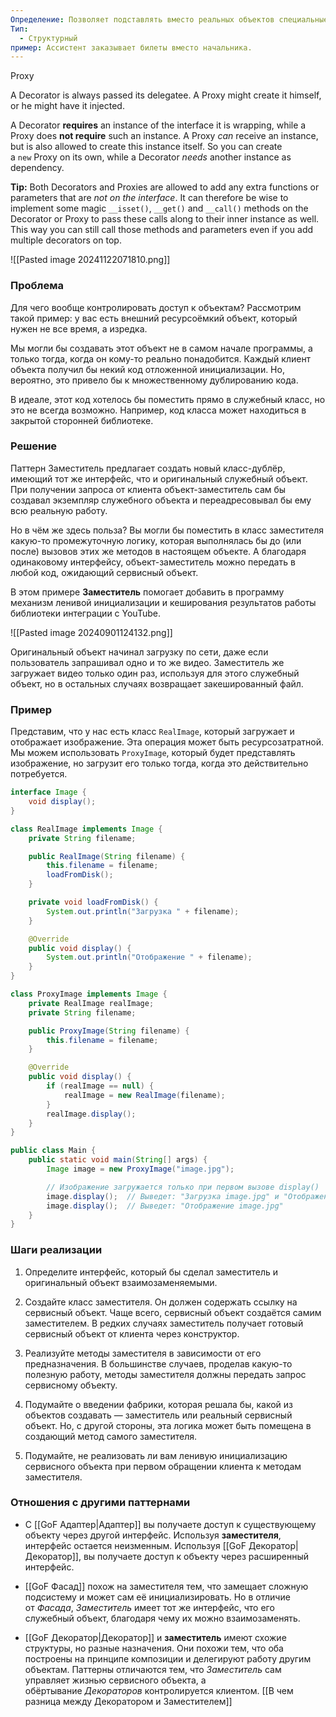 ```yaml
---
Определение: Позволяет подставлять вместо реальных объектов специальные объекты-заменители. Эти объекты перехватывают вызовы к оригинальному объекту, позволяя сделать что-то _до_ или _после_ передачи вызова оригиналу.
Тип:
  - Структурный
пример: Ассистент заказывает билеты вместо начальника.
---
```

Proxy

A Decorator is always passed its delegatee. A Proxy might create it himself, or he might have it injected.

A Decorator **requires** an instance of the interface it is wrapping, while a Proxy does **not require** such an instance. A Proxy _can_ receive an instance, but is also allowed to create this instance itself. So you can create a `new` Proxy on its own, while a Decorator _needs_ another instance as dependency.

**Tip:** Both Decorators and Proxies are allowed to add any extra functions or parameters that are _not on the interface_. It can therefore be wise to implement some magic `__isset()`, `__get()` and `__call()` methods on the Decorator or Proxy to pass these calls along to their inner instance as well. This way you can still call those methods and parameters even if you add multiple decorators on top.

![[Pasted image 20241122071810.png]]
### Проблема

Для чего вообще контролировать доступ к объектам? Рассмотрим такой пример: у вас есть внешний ресурсоёмкий объект, который нужен не все время, а изредка.

Мы могли бы создавать этот объект не в самом начале программы, а только тогда, когда он кому-то реально понадобится. Каждый клиент объекта получил бы некий код отложенной инициализации. Но, вероятно, это привело бы к множественному дублированию кода.

В идеале, этот код хотелось бы поместить прямо в служебный класс, но это не всегда возможно. Например, код класса может находиться в закрытой сторонней библиотеке.
### Решение 

Паттерн Заместитель предлагает создать новый класс-дублёр, имеющий тот же интерфейс, что и оригинальный служебный объект. При получении запроса от клиента объект-заместитель сам бы создавал экземпляр служебного объекта и переадресовывал бы ему всю реальную работу.

Но в чём же здесь польза? Вы могли бы поместить в класс заместителя какую-то промежуточную логику, которая выполнялась бы до (или после) вызовов этих же методов в настоящем объекте. А благодаря одинаковому интерфейсу, объект-заместитель можно передать в любой код, ожидающий сервисный объект.

В этом примере **Заместитель** помогает добавить в программу механизм ленивой инициализации и кеширования результатов работы библиотеки интеграции с YouTube.

![[Pasted image 20240901124132.png]]

Оригинальный объект начинал загрузку по сети, даже если пользователь запрашивал одно и то же видео. Заместитель же загружает видео только один раз, используя для этого служебный объект, но в остальных случаях возвращает закешированный файл.


### Пример

Представим, что у нас есть класс `RealImage`, который загружает и отображает изображение. Эта операция может быть ресурсозатратной. Мы можем использовать `ProxyImage`, который будет представлять изображение, но загрузит его только тогда, когда это действительно потребуется.

```java
interface Image {
    void display();
}

class RealImage implements Image {
    private String filename;

    public RealImage(String filename) {
        this.filename = filename;
        loadFromDisk();
    }

    private void loadFromDisk() {
        System.out.println("Загрузка " + filename);
    }

    @Override
    public void display() {
        System.out.println("Отображение " + filename);
    }
}

class ProxyImage implements Image {
    private RealImage realImage;
    private String filename;

    public ProxyImage(String filename) {
        this.filename = filename;
    }

    @Override
    public void display() {
        if (realImage == null) {
            realImage = new RealImage(filename);
        }
        realImage.display();
    }
}

public class Main {
    public static void main(String[] args) {
        Image image = new ProxyImage("image.jpg");

        // Изображение загружается только при первом вызове display()
        image.display();  // Выведет: "Загрузка image.jpg" и "Отображение image.jpg"
        image.display();  // Выведет: "Отображение image.jpg"
    }
}

```

### Шаги реализации

1. Определите интерфейс, который бы сделал заместитель и оригинальный объект взаимозаменяемыми.
    
2. Создайте класс заместителя. Он должен содержать ссылку на сервисный объект. Чаще всего, сервисный объект создаётся самим заместителем. В редких случаях заместитель получает готовый сервисный объект от клиента через конструктор.
    
3. Реализуйте методы заместителя в зависимости от его предназначения. В большинстве случаев, проделав какую-то полезную работу, методы заместителя должны передать запрос сервисному объекту.
    
4. Подумайте о введении фабрики, которая решала бы, какой из объектов создавать — заместитель или реальный сервисный объект. Но, с другой стороны, эта логика может быть помещена в создающий метод самого заместителя.
    
5. Подумайте, не реализовать ли вам ленивую инициализацию сервисного объекта при первом обращении клиента к методам заместителя.

### Отношения с другими паттернами

- С [[GoF Адаптер|Адаптер]] вы получаете доступ к существующему объекту через другой интерфейс. Используя **заместителя**, интерфейс остается неизменным. Используя [[GoF Декоратор|Декоратор]], вы получаете доступ к объекту через расширенный интерфейс.
    
- [[GoF Фасад]] похож на заместителя тем, что замещает сложную подсистему и может сам её инициализировать. Но в отличие от _Фасада_, _Заместитель_ имеет тот же интерфейс, что его служебный объект, благодаря чему их можно взаимозаменять.
    
- [[GoF Декоратор|Декоратор]] и **заместитель** имеют схожие структуры, но разные назначения. Они похожи тем, что оба построены на принципе композиции и делегируют работу другим объектам. Паттерны отличаются тем, что _Заместитель_ сам управляет жизнью сервисного объекта, а обёртывание _Декораторов_ контролируется клиентом. [[В чем разница между Декоратором и Заместителем]]